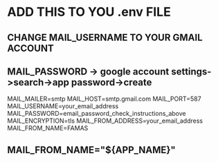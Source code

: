 # ADD THIS TO YOU .env FILE

## CHANGE MAIL_USERNAME TO YOUR GMAIL ACCOUNT
## MAIL_PASSWORD -> google account settings->search->app password->create

MAIL_MAILER=smtp
MAIL_HOST=smtp.gmail.com
MAIL_PORT=587
MAIL_USERNAME=your_email_address
MAIL_PASSWORD=email_password_check_instructions_above
MAIL_ENCRYPTION=tls
MAIL_FROM_ADDRESS=your_email_address
MAIL_FROM_NAME=FAMAS
## MAIL_FROM_NAME="${APP_NAME}"
